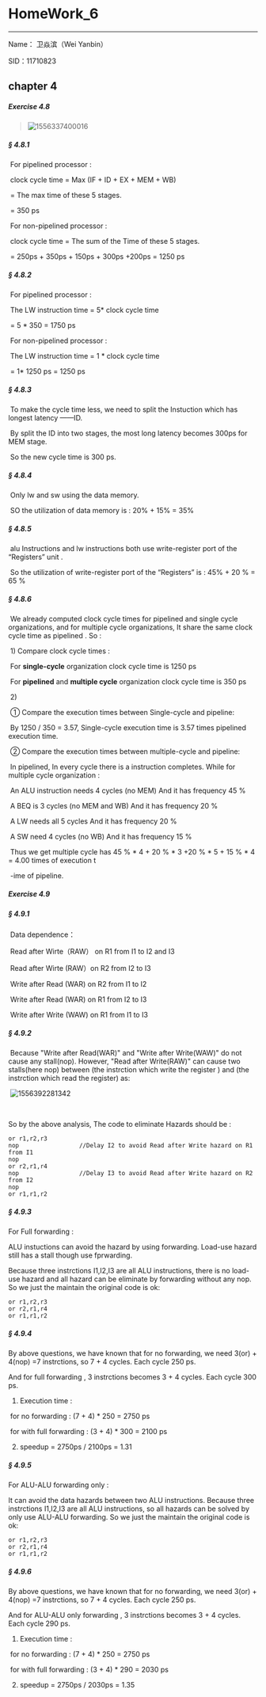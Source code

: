 # HomeWork_6

___

Name： 卫焱滨（Wei Yanbin）  

SID：11710823  



## chapter 4



##### Exercise 4.8 

> ![1556337400016](C:\Users\lenovo\AppData\Local\Temp\1556337400016.png)

##### §  4.8.1 

​	For pipelined  processor :

​		clock cycle time = Max (IF + ID + EX + MEM + WB)

​					   = The max time of these 5 stages. 

​					   = 350 ps

​	For non-pipelined  processor : 

​		 clock cycle time = The sum of the Time of these 5 stages. 

​					    = 250ps + 350ps + 150ps + 300ps +200ps = 1250 ps

##### §  4.8.2

​	For pipelined  processor :

​		The LW instruction time = 5* clock cycle time

​							= 5 * 350 = 1750 ps

​	For non-pipelined  processor : 

​		The LW instruction time = 1 * clock cycle time

​							= 1* 1250 ps = 1250 ps



##### §  4.8.3

​	To make the cycle time less, we need to split the Instuction which has longest latency ——ID.

​	By split the ID into two stages, the most long latency becomes 300ps for MEM stage.

​	So the new cycle time is 300 ps.



##### §  4.8.4

​	Only lw and sw using the data memory.

​	SO the utilization of data memory is : 20% + 15% = 35%



##### §  4.8.5

​	alu Instructions and lw instructions both use write-register port of the “Registers” unit .

​	So the utilization of write-register port of the “Registers” is : 45% + 20 % = 65 %



##### §  4.8.6

​	We already computed clock cycle times for pipelined and single cycle  organizations, and for multiple cycle  organizations, It share the same clock cycle time as pipelined . So :

​	1)   Compare clock cycle times  :  

​		 For  **single-cycle** organization            				clock cycle time is 1250 ps

​		 For  **pipelined** and **multiple cycle** organization 		clock cycle time is 350 ps

​	2) 

​		①  Compare the execution times between Single-cycle and pipeline:

​			By 1250 / 350 = 3.57, Single-cycle execution time is 3.57 times pipelined execution time.

​	     	②  Compare the execution times between multiple-cycle and pipeline:

​			 In pipelined, In every cycle there is a instruction completes. While for multiple cycle organization :

​		     	An  ALU instruction needs 4 cycles (no MEM)   			 And it has frequency 45 %

​			A BEQ is 3 cycles (no MEM and WB)					 And it has frequency 20 %

​			A LW needs all 5 cycles								 And it has frequency 20 %

​			A SW need 4 cycles (no WB)						 And it has frequency 15 %

​			Thus we get multiple cycle has  45 % * 4 + 20 % * 3 +20 % * 5 + 15 % * 4 = 4.00 times of execution t

​		-ime of pipeline. 

##### Exercise 4.9

#####  §  4.9.1

​	Data dependence：

​	Read after Wirte（RAW） on R1 from I1 to I2 and I3 

​	Read after Wirte   (RAW）on R2 from I2 to I3 

​	Write after Read   (WAR) on R2 from I1 to I2 

​	Write after Read  (WAR) on R1 from I2 to I3 

​	Write after Write (WAW) on R1 from I1 to I3 



#####  §  4.9.2

​	Because  "Write after Read(WAR)" and "Write after Write(WAW)" do not cause any stall(nop).   However,  "Read after Write(RAW)" can cause two stalls(here nop) between   (the instrction which write the register )   and   (the instrction which read the register) as:

​	 ![1556392281342](C:\Users\lenovo\AppData\Local\Temp\1556392281342.png)

​	

So  by the above analysis, The code to eliminate Hazards should be :

~~~
or r1,r2,r3
nop					//Delay I2 to avoid Read after Write hazard on R1 from I1
nop
or r2,r1,r4
nop					//Delay I3 to avoid Read after Write hazard on R2 from I2
nop
or r1,r1,r2
~~~



##### §  4.9.3

For Full forwarding : 

ALU instuctions can avoid the hazard by using forwarding.  Load-use hazard still has a stall though use fprwarding.

Because three instrctions I1,I2,I3 are all ALU instructions, there is no load-use hazard and all hazard can be eliminate by forwarding without any nop. So we just the maintain the original code is ok:

~~~
or r1,r2,r3
or r2,r1,r4
or r1,r1,r2
~~~



##### §  4.9.4

By  above questions, we have known that for no forwarding, we need 3(or) + 4(nop) =7 instrctions, so 7 + 4 cycles. Each cycle 250 ps.

And for full forwarding , 3 instrctions becomes 3 + 4 cycles. Each cycle 300 ps.

1)   Execution time :

​		for  no forwarding : (7 + 4) * 250 = 2750 ps

​		for  with full forwarding :  (3 + 4) * 300 = 2100 ps

2)   speedup = 2750ps / 2100ps = 1.31



##### §  4.9.5

For ALU-ALU forwarding only  :

It can avoid the data hazards between two ALU instructions. Because three instrctions I1,I2,I3 are all ALU instructions,  so all hazards can be solved by only use ALU-ALU forwarding. So we just the maintain the original code is ok:

~~~
or r1,r2,r3
or r2,r1,r4
or r1,r1,r2
~~~



##### §  4.9.6

By  above questions, we have known that for no forwarding, we need 3(or) + 4(nop) =7 instrctions, so 7 + 4 cycles. Each cycle 250 ps.

And for ALU-ALU only forwarding , 3 instrctions becomes 3 + 4 cycles. Each cycle 290 ps.

1)   Execution time :

​		for  no forwarding : (7 + 4) * 250 = 2750 ps

​		for  with full forwarding :  (3 + 4) * 290 = 2030 ps

2)   speedup = 2750ps / 2030ps = 1.35